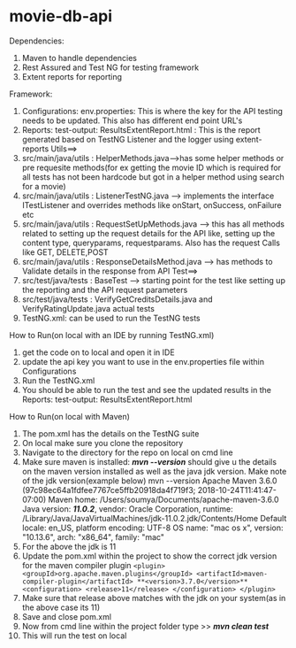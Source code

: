 # movie-db-api

Dependencies:
1. Maven to handle dependencies
2. Rest Assured and Test NG for testing framework
3. Extent reports for reporting

Framework:
1. Configurations: env.properties: This is where the key for the API testing needs to be updated. This also has different end point URL's
2. Reports: test-output: ResultsExtentReport.html : This is the report generated based on TestNG Listener and the logger using extent-reports
Utils==>
3. src/main/java/utils : HelperMethods.java-->has some helper methods or pre requesite methods(for ex getting the movie ID which is required for all tests has not been hardcode but got in a helper method using search for a movie)
4. src/main/java/utils : ListenerTestNG.java --> implements the interface ITestListener and overrides methods like onStart, onSuccess, onFailure etc
5. src/main/java/utils : RequestSetUpMethods.java --> this has all methods related to setting up the request details for the API like, setting up the content type, queryparams, requestparams. Also has the request Calls like GET, DELETE,POST
6. src/main/java/utils : ResponseDetailsMethod.java --> has methods to Validate details in the response from API
Test==>
7. src/test/java/tests : BaseTest --> starting point for the test like setting up the reporting and the API request parameters
8. src/test/java/tests : VerifyGetCreditsDetails.java  and VerifyRatingUpdate.java actual tests
9. TestNG.xml: can be used to run the TestNG tests

How to Run(on local with an IDE by running TestNG.xml)
1. get the code on to local and open it in IDE
2. update the api key you want to use in the env.properties file within Configurations
3. Run the TestNG.xml
4. You should be able to run the test and see the updated results in the Reports: test-output: ResultsExtentReport.html 

How to Run(on local with Maven)
1. The pom.xml has the details on the TestNG suite
2. On local make sure you clone the repository
3. Navigate to the directory for the repo on local on cmd line
4. Make sure maven is installed: **_mvn --version_** should give u the details on the maven version installed as well as the java jdk version. Make note of the jdk version(example below)
mvn --version
Apache Maven 3.6.0 (97c98ec64a1fdfee7767ce5ffb20918da4f719f3; 2018-10-24T11:41:47-07:00)
Maven home: /Users/soumya/Documents/apache-maven-3.6.0
Java version: **_11.0.2_**, vendor: Oracle Corporation, runtime: /Library/Java/JavaVirtualMachines/jdk-11.0.2.jdk/Contents/Home
Default locale: en_US, platform encoding: UTF-8
OS name: "mac os x", version: "10.13.6", arch: "x86_64", family: "mac"
5. For the above the jdk is 11
6. Update the pom.xml within the project to show the correct jdk version for the maven compiler plugin
`<plugin>
                <groupId>org.apache.maven.plugins</groupId>
                <artifactId>maven-compiler-plugin</artifactId>
               **<version>3.7.0</version>**
                <configuration>
                    <release>11</release>
                </configuration>
            </plugin>`
7. Make sure that release above matches with the jdk on your system(as in the above case its 11)
8. Save and close pom.xml
9. Now from cmd line within the project folder type >> **_mvn clean test_**
10. This will run the test on local

